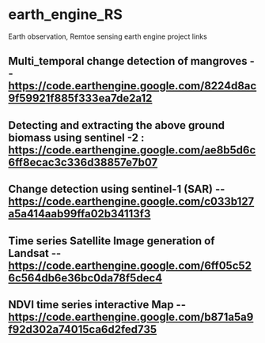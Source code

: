 # earth_engine_RS
Earth observation, Remtoe sensing earth engine project links

## Multi_temporal change detection of mangroves -- https://code.earthengine.google.com/8224d8ac9f59921f885f333ea7de2a12

## Detecting and extracting the above ground biomass using sentinel -2 : https://code.earthengine.google.com/ae8b5d6c6ff8ecac3c336d38857e7b07

## Change detection using sentinel-1 (SAR) -- https://code.earthengine.google.com/c033b127a5a414aab99ffa02b34113f3

## Time series Satellite Image generation of Landsat -- https://code.earthengine.google.com/6ff05c526c564db6e36bc0da78f5dec4

## NDVI time series interactive Map -- https://code.earthengine.google.com/b871a5a9f92d302a74015ca6d2fed735

